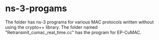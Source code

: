 # ns-3-progams
The folder has ns-3 programs for various MAC protocols written without using the crypto++ library. The folder named "Retransmit_cumac_real_time.cc" has the program for EP-CuMAC.
